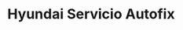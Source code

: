 ---
title: "Hyundai Servicio Autofix"
url: /santiago/hyundai-servicio-autofix/
shop: reparación de automóviles
---